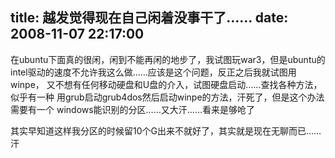 title: 越发觉得现在自己闲着没事干了……
date: 2008-11-07 22:17:00
---

在ubuntu下面真的很闲，闲到不能再闲的地步了，我试图玩war3，但是ubuntu的
intel驱动的速度不允许我这么做……应该是这个问题，反正之后我就试图用winpe，
又不想有任何移动硬盘和U盘的介入，试图硬盘启动……查找各种方法，似乎有一种
用grub启动grub4dos然后启动winpe的方法，汗死了，但是这个办法需要有一个
windows能识别的分区……又大汗……看来是够呛了

其实早知道这样我分区的时候留10个G出来不就好了，其实就是现在无聊而已……汗